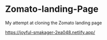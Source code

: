 # Zomato-landing-Page
My attempt at cloning the Zomato landing page 

https://joyful-smakager-2ea048.netlify.app/
